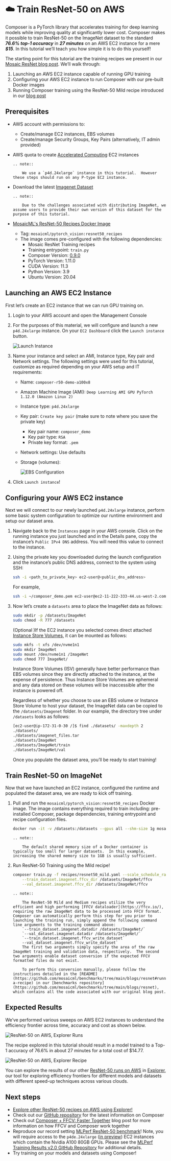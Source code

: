 # ☁️ Train ResNet-50 on AWS

Composer is a PyTorch library that accelerates training for deep learning models while improving quality at significantly lower cost.  Composer makes it possible to train ResNet-50 on the ImageNet dataset to the standard ***76.6% top-1 accuracy*** in ***27 minutes*** on an AWS EC2 instance for a mere ***$15***.  In this tutorial we’ll teach you how simple it is to do this yourself!

The starting point for this tutorial are the training recipes we present in our [Mosaic ResNet blog post](https://www.mosaicml.com/blog/mosaic-resnet).  We’ll walk through:

1. Launching an AWS EC2 instance capable of running GPU training
1. Configuring your AWS EC2 instance to run Composer with our pre-built Docker images
1. Running Composer training using the ResNet-50 Mild recipe introduced in our [blog post](https://www.mosaicml.com/blog/mosaic-resnet)

## Prerequisites

- AWS account with permissions to:
    - Create/manage EC2 instances, EBS volumes
    - Create/manage Security Groups, Key Pairs (alternatively, IT admin provided)
- AWS quota to create [Accelerated Computing](https://aws.amazon.com/ec2/instance-types/?trk=36c6da98-7b20-48fa-8225-4784bced9843&sc_channel=ps&sc_campaign=acquisition&sc_medium=ACQ-P|PS-GO|Brand|Desktop|SU|Compute|EC2|US|EN|Text&s_kwcid=AL!4422!3!536392622533!e!!g!!aws%20instance%20types&ef_id=CjwKCAjwi8iXBhBeEiwAKbUofUpKM9nHToU9fsBJKApR3ccQzKs3LxSJ97PKiW5SvFRFwW6BnYP5xxoCOTEQAvD_BwE:G:s&s_kwcid=AL!4422!3!536392622533!e!!g!!aws%20instance%20types#Accelerated_Computing) EC2 instances

    ```{eval-rst}
    .. note::

        We use a `p4d.24xlarge` instance in this tutorial.  However these steps should run on any P-type EC2 instance.

    ```

- Download the latest [Imagenet Dataset](http://www.image-net.org/)

    ```{eval-rst}
    .. note::

        Due to the challenges associated with distributing ImageNet, we assume users to provide their own version of this dataset for the purpose of this tutorial.

    ```

- [MosaicML's ResNet-50 Recipes Docker Image](https://hub.docker.com/r/mosaicml/pytorch_vision/tags)
    - Tag: `mosaicml/pytorch_vision:resnet50_recipes`
    - The image comes pre-configured with the following dependencies:
        - Mosaic ResNet Training recipes
        - Training entrypoint: `train.py`
        - Composer Version: [0.9.0](https://github.com/mosaicml/composer/tree/v0.9.0)
        - PyTorch Version: 1.11.0
        - CUDA Version: 11.3
        - Python Version: 3.9
        - Ubuntu Version: 20.04

## Launching an AWS EC2 Instance

First let’s create an EC2 instance that we can run GPU training on.

1. Login to your AWS account and open the Management Console
1. For the purposes of this material, we will configure and launch a new `p4d.24xlarge` instance.  On your `EC2 Dashboard` click the `Launch instance` button.

    ![Launch Instance](https://storage.googleapis.com/docs.mosaicml.com/images/tutorials/launch_instance.png)

1. Name your instance and select an AMI, Instance type, Key pair and Network settings.  The following settings were used for this tutorial, customize as required depending on your AWS setup and IT requirements:
    - Name: `composer-r50-demo-a100x8`
    - Amazon Machine Image (AMI): `Deep Learning AMI GPU PyTorch 1.12.0 (Amazon Linux 2)`
    - Instance type: `p4d.24xlarge`
    - Key pair: `Create key pair` (make sure to note where you save the private key)
        - Key pair name: `composer_demo`
        - Key pair type: `RSA`
        - Private key format: `.pem`
    - Network settings: Use defaults
    - Storage (volumes):

        ![EBS Configuration](https://storage.googleapis.com/docs.mosaicml.com/images/tutorials/configure_ebs.png)

1. Click `Launch instance`!

## Configuring your AWS EC2 instance

Next we will connect to our newly launched `p4d.24xlarge` instance, perform some basic system configuration to optimize our runtime environment and setup our dataset area.

1. Navigate back to the `Instances` page in your AWS console.  Click on the running instance you just launched and in the Details pane, copy the instance’s `Public IPv4 DNS` address.  You will need this value to connect to the instance.
1. Using the private key you downloaded during the launch configuration and the instance’s public DNS address, connect to the system using SSH:

    ```bash
    ssh -i <path_to_private_key> ec2-user@<public_dns_address>
    ```

    For example,

    ```bash
    ssh -i ~/composer_demo.pem ec2-user@ec2-11-222-333-44.us-west-2.compute.amazon.com
    ```

1. Now let’s create a `datasets` area to place the ImageNet data as follows:

    ```bash
    sudo mkdir -p /datasets/ImageNet
    sudo chmod -R 777 /datasets
    ```

    (Optional )If the EC2 instance you selected comes direct attached [Instance Store Volumes](https://docs.aws.amazon.com/AWSEC2/latest/UserGuide/add-instance-store-volumes.html), it can be mounted as follows:

    ```bash
    sudo mkfs -t xfs /dev/nvme1n1
    sudo mkdir ImageNet
    sudo mount /dev/nvme1n1 /ImageNet
    sudo chmod 777 ImageNet/
    ```

    Instance Store Volumes (ISV) generally have better performance than EBS volumes since they are directly attached to the instance, at the expense of persistence.  Thus Instance Store Volumes are ephemeral and any data stored on these volumes will be inaccessible after the instance is powered off.

    Regardless of whether you choose to use an EBS volume or Instance Store Volume to host your dataset, the ImageNet data can be copied to the `/datasets/Imagenet` folder.  In our example, the directory tree under `/datasets` looks as follows:

    ```bash
    [ec2-user@ip-172-31-0-30 /]$ find ./datasets/ -maxdepth 2
    ./datasets/
    ./datasets/imagenet_files.tar
    ./datasets/ImageNet
    ./datasets/ImageNet/train
    ./datasets/ImageNet/val
    ```

    Once you populate the dataset area, you’ll be ready to start training!

## Train ResNet-50 on ImageNet

Now that we have launched an EC2 instance, configured the runtime and populated the dataset area, we are ready to kick off training.

1. Pull and run the `mosaicml/pytorch_vision:resnet50_recipes` Docker image.  The image contains everything required to train including: pre-installed Composer, package dependencies, training entrypoint and recipe configuration files.

    ```bash
    docker run -it -v /datasets:/datasets --gpus all --shm-size 1g mosaicml/pytorch_vision:resnet50_recipes
    ```

    ```{eval-rst}
    .. note::

        The default shared memory size of a Docker container is typically too small for larger datasets.  In this example, increasing the shared memory size to 1GB is usually sufficient.

    ```

2. Run ResNet-50 Training using the Mild recipe!

    ```bash
    composer train.py -f recipes/resnet50_mild.yaml --scale_schedule_ratio 0.36 \
        --train_dataset.imagenet.ffcv_dir /datasets/ImageNet/ffcv                     \
        --val_dataset.imagenet.ffcv_dir /datasets/ImageNet/ffcv
    ```

    ```{eval-rst}
    .. note::

        The ResNet-50 Mild and Medium recipes utilize the very efficient and high performing [FFCV dataloader](https://ffcv.io/), requiring the raw ImageNet data to be processed into FFCV format.  Composer can automatically perform this step for you prior to launching the training run, simply append the following command line arguments to the training command above:
        `--train_dataset.imagenet.datadir /datasets/ImageNet/`
        `--val_dataset.imagenet.datadir /datasets/ImageNet/`
        `--train_dataset.imagenet.ffcv_write_dataset`
        --val_dataset.imagenet.ffcv_write_dataset`
        The first two arguments simply specify the area of the raw ImageNet training and validation data, respectively.  The second two arguments enable dataset conversion if the expected FFCV formatted files do not exist.

        To perform this conversion manually, please follow the instructions detailed in the [README](https://github.com/mosaicml/benchmarks/tree/main/blogs/resnet#running-a-recipe) in our [benchmarks repository](https://github.com/mosaicml/benchmarks/tree/main/blogs/resnet), which contains all the code associated with our original blog post.

    ```


## Expected Results

We’ve performed various sweeps on AWS EC2 instances to understand the efficiency frontier across time, accuracy and cost as shown below.

![ResNet-50 on AWS, Explorer Runs](https://storage.googleapis.com/docs.mosaicml.com/images/tutorials/r50_aws_explorer.png)

The recipe explored in this tutorial should result in a model trained to a Top-1 accuracy of 76.6% in about 27 minutes for a total cost of $14.77.

![ResNet-50 on AWS, Explorer Recipe](https://storage.googleapis.com/docs.mosaicml.com/images/tutorials/r50_aws_explorer_recipe.png)

You can explore the results of our other [ResNet-50 runs on AWS](https://explorer.mosaicml.com/imagenet?sortBy=costSameQuality&model=resnet50&cloud=aws&hardware=all&algorithms=all&baseline=r50_optimized_p4d&recipe=mosaicml_baseline&recipe=mosaicml_hot&recipe=mosaicml_medium&recipe=mosaicml_mild) in [Explorer](https://explorer.mosaicml.com/), our tool for exploring efficiency frontiers for different models and datasets with different speed-up techniques across various clouds.

## Next steps

- [Explore other ResNet-50 recipes on AWS using Explorer!](https://explorer.mosaicml.com/imagenet?sortBy=costSameQuality&model=resnet50&cloud=aws&hardware=all&algorithms=all&baseline=r50_optimized_p4d&recipe=mosaicml_baseline&recipe=mosaicml_hot&recipe=mosaicml_medium&recipe=mosaicml_mild)
- Check out our [GitHub repository](https://github.com/mosaicml/composer) for the latest information on Composer
- Check out [Composer + FFCV: Faster Together](https://www.mosaicml.com/blog/composer-ffcv-faster-together) blog post for more information on how FFCV and Composer work together
- Reproduce our record setting [MLPerf ResNet-50 benchmark](https://www.mosaicml.com/blog/mlperf-2022)!  Note, you will require access to the `p4de.24xlarge` ([in preview](https://aws.amazon.com/ec2/instance-types/?trk=36c6da98-7b20-48fa-8225-4784bced9843&sc_channel=ps&sc_campaign=acquisition&sc_medium=ACQ-P|PS-GO|Brand|Desktop|SU|Compute|EC2|US|EN|Text&s_kwcid=AL!4422!3!536392622533!e!!g!!aws%20instance%20types&ef_id=CjwKCAjwi8iXBhBeEiwAKbUofUpKM9nHToU9fsBJKApR3ccQzKs3LxSJ97PKiW5SvFRFwW6BnYP5xxoCOTEQAvD_BwE:G:s&s_kwcid=AL!4422!3!536392622533!e!!g!!aws%20instance%20types)) EC2 instances which contain the Nvidia A100 80GB GPUs.  Please see the [MLPerf Training Results v2.0 GitHub Repository](https://github.com/mlcommons/training_results_v2.0/tree/main/MosaicML) for additional details.
- Try training on your models and datasets using Composer!
